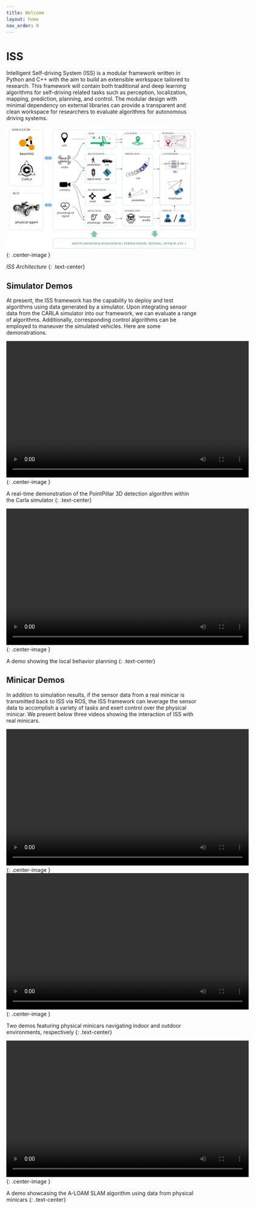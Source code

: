 ```yaml
---
title: Welcome
layout: home
nav_order: 0
---
```


# ISS

Intelligent Self-driving System (ISS) is a modular framework written in Python and C++ with the aim to build an extensible workspace tailored to research. This framework will contain both traditional and deep learning algorithms for self-driving related tasks such as perception, localization, mapping, prediction, planning, and control. The modular design with minimal dependency on external libraries can provide a transparent and clean workspace for researchers to evaluate algorithms for autonomous driving systems.

![ISS Architecture](assets/ISS_Framework.png){: .center-image }

*ISS Architecture*
{: .text-center}

## Simulator Demos
At present, the ISS framework has the capability to deploy and test algorithms using data generated by a simulator. Upon integrating sensor data from the CARLA simulator into our framework, we can evaluate a range of algorithms. Additionally, corresponding control algorithms can be employed to maneuver the simulated vehicles. Here are some demonstrations.

<video width="640" height="360" controls>
  <source src="assets/following_1.mp4" type="video/mp4">
</video>
{: .center-image }

A real-time demonstration of the PointPillar 3D detection algorithm within the Carla simulator
{: .text-center}

<video width="640" height="360" controls>
  <source src="assets/local_planning.mp4" type="video/mp4">
</video>
{: .center-image }

A demo showing the local behavior planning 
{: .text-center}


## Minicar Demos
In addition to simulation results, if the sensor data from a real minicar is transmitted back to ISS via ROS, the ISS framework can leverage the sensor data to accomplish a variety of tasks and exert control over the physical minicar. We present below three videos showing the interaction of ISS with real minicars.


<video width="640" height="360" controls>
  <source src="assets/nav_indoor_small.mp4" type="video/mp4">
</video>
{: .center-image }

<video width="640" height="360" controls>
  <source src="assets/nav_outdoor_small.mp4" type="video/mp4">
</video>
{: .center-image }

Two demos featuring physical minicars navigating indoor and outdoor environments, respectively
{: .text-center}


<video width="640" height="360" controls>
  <source src="assets/localization_aloam_small.mp4" type="video/mp4">
</video>
{: .center-image }

A demo showcasing the A-LOAM SLAM algorithm using data from physical minicars
{: .text-center}

<!-- ## Our Works

Currently, we have leveraged components of the ISS for various tasks, including scene construction, autonomous driving safety verification, and adversarial attacks on perception models.

<video width="640" height="360" controls>
  <source src="assets/LeftCutInSmall.mp4" type="video/mp4">
</video>
{: .center-image }
A simple left cut-in scenario built
{: .text-center} -->
